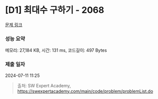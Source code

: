 # [D1] 최대수 구하기 - 2068 

[문제 링크](https://swexpertacademy.com/main/code/problem/problemDetail.do?contestProbId=AV5QQhbqA4QDFAUq) 

### 성능 요약

메모리: 27,184 KB, 시간: 131 ms, 코드길이: 497 Bytes

### 제출 일자

2024-07-11 11:25



> 출처: SW Expert Academy, https://swexpertacademy.com/main/code/problem/problemList.do